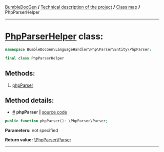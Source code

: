 <!-- {% raw %} -->
<embed> <a href="/docs/README.md">BumbleDocGen</a> <b>/</b> <a href="/docs/tech/readme.md">Technical description of the project</a> <b>/</b> <a href="/docs/tech/map.md">Class map</a> <b>/</b> PhpParserHelper<hr> </embed>

<h1>
    <a href="https://github.com/bumble-tech/bumble-doc-gen/blob/master/src/LanguageHandler/Php/Parser/Entity/PhpParser/PhpParserHelper.php#L11">PhpParserHelper</a> class:
</h1>





```php
namespace BumbleDocGen\LanguageHandler\Php\Parser\Entity\PhpParser;

final class PhpParserHelper
```









<h2>Methods:</h2>

<ol>
<li>
    <a href="#mphpparser">phpParser</a>
    </li>
</ol>







<h2>Method details:</h2>

<div class='method_description-block'>

<ul>
<li><a name="mphpparser" href="#mphpparser">#</a>
 <b>phpParser</b>
    <b>|</b> <a href="https://github.com/bumble-tech/bumble-doc-gen/blob/master/src/LanguageHandler/Php/Parser/Entity/PhpParser/PhpParserHelper.php#L15">source code</a></li>
</ul>

```php
public function phpParser(): \PhpParser\Parser;
```



<b>Parameters:</b> not specified

<b>Return value:</b> <a href='https://github.com/nikic/PHP-Parser/blob/master/lib/PhpParser/Parser.php'>\PhpParser\Parser</a>


</div>
<hr>

<!-- {% endraw %} -->